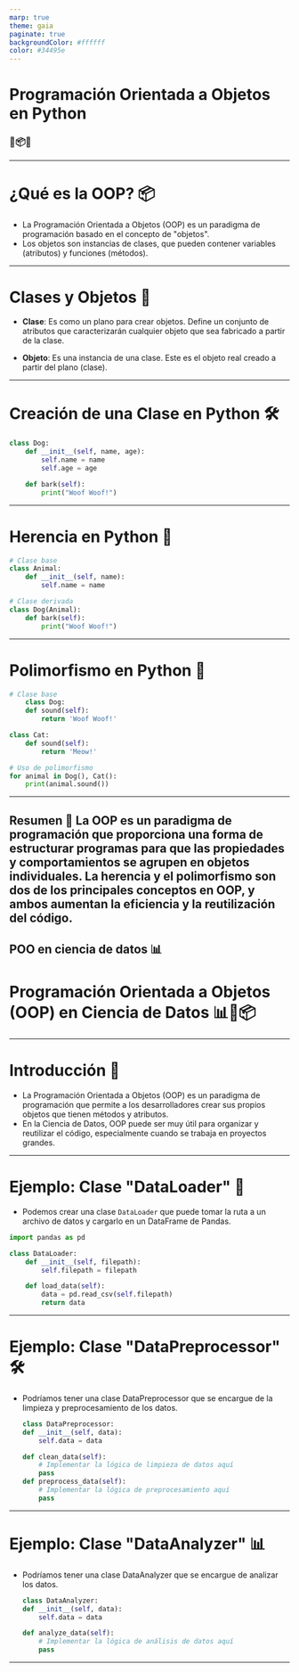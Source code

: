 ```yaml
---
marp: true
theme: gaia
paginate: true
backgroundColor: #ffffff
color: #34495e
---
```


# Programación Orientada a Objetos en Python
### 🐍📦🔑

---

# ¿Qué es la OOP? 📦

- La Programación Orientada a Objetos (OOP) es un paradigma de programación basado en el concepto de "objetos".
- Los objetos son instancias de clases, que pueden contener variables (atributos) y funciones (métodos).

---

# Clases y Objetos 🔑

- **Clase**: Es como un plano para crear objetos. Define un conjunto de atributos que caracterizarán cualquier objeto que sea fabricado a partir de la clase.

- **Objeto**: Es una instancia de una clase. Este es el objeto real creado a partir del plano (clase).

---

# Creación de una Clase en Python 🛠

```python
class Dog:
    def __init__(self, name, age):
        self.name = name
        self.age = age

    def bark(self):
        print("Woof Woof!")
```
---
# Herencia en Python 🐶
```python
# Clase base
class Animal:
    def __init__(self, name):
        self.name = name

# Clase derivada
class Dog(Animal):
    def bark(self):
        print("Woof Woof!")
```
---
# Polimorfismo en Python 🐶
```python
# Clase base
    class Dog:
    def sound(self):
        return 'Woof Woof!'

class Cat:
    def sound(self):
        return 'Meow!'

# Uso de polimorfismo
for animal in Dog(), Cat():
    print(animal.sound())
```
---
Resumen 📝
La OOP es un paradigma de programación que proporciona una forma de estructurar programas para que las propiedades y comportamientos se agrupen en objetos individuales.
La herencia y el polimorfismo son dos de los principales conceptos en OOP, y ambos aumentan la eficiencia y la reutilización del código.
---
POO en ciencia de datos 📊
---

# Programación Orientada a Objetos (OOP) en Ciencia de Datos 📊🐍📦

---

# Introducción 🚀

- La Programación Orientada a Objetos (OOP) es un paradigma de programación que permite a los desarrolladores crear sus propios objetos que tienen métodos y atributos.
- En la Ciencia de Datos, OOP puede ser muy útil para organizar y reutilizar el código, especialmente cuando se trabaja en proyectos grandes.

---

# Ejemplo: Clase "DataLoader" 📂

- Podemos crear una clase `DataLoader` que puede tomar la ruta a un archivo de datos y cargarlo en un DataFrame de Pandas.

```python
import pandas as pd

class DataLoader:
    def __init__(self, filepath):
        self.filepath = filepath

    def load_data(self):
        data = pd.read_csv(self.filepath)
        return data
```
---
# Ejemplo: Clase "DataPreprocessor" 🛠️
- Podríamos tener una clase DataPreprocessor que se encargue de la limpieza y preprocesamiento de los datos.
    
    ```python
    class DataPreprocessor:
    def __init__(self, data):
        self.data = data

    def clean_data(self):
        # Implementar la lógica de limpieza de datos aquí
        pass
    def preprocess_data(self):
        # Implementar la lógica de preprocesamiento aquí
        pass
    ```

---
# Ejemplo: Clase "DataAnalyzer" 📊

- Podríamos tener una clase DataAnalyzer que se encargue de analizar los datos.
    
    ```python
    class DataAnalyzer:
    def __init__(self, data):
        self.data = data

    def analyze_data(self):
        # Implementar la lógica de análisis de datos aquí
        pass
    ```
---